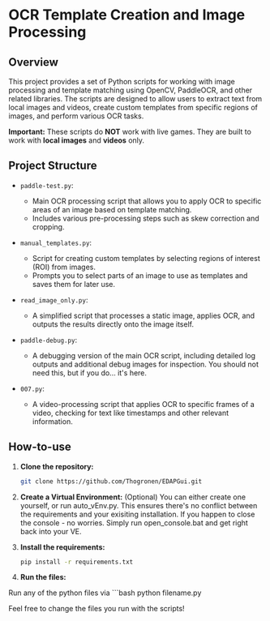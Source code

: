 # OCR Template Creation and Image Processing

## Overview
This project provides a set of Python scripts for working with image processing and template matching using OpenCV, PaddleOCR, and other related libraries. The scripts are designed to allow users to extract text from local images and videos, create custom templates from specific regions of images, and perform various OCR tasks.

**Important:** These scripts do **NOT** work with live games. They are built to work with **local images** and **videos** only.

## Project Structure

- `paddle-test.py`: 
  - Main OCR processing script that allows you to apply OCR to specific areas of an image based on template matching.
  - Includes various pre-processing steps such as skew correction and cropping.
  
- `manual_templates.py`: 
  - Script for creating custom templates by selecting regions of interest (ROI) from images.
  - Prompts you to select parts of an image to use as templates and saves them for later use.

- `read_image_only.py`: 
  - A simplified script that processes a static image, applies OCR, and outputs the results directly onto the image itself.
  
- `paddle-debug.py`: 
  - A debugging version of the main OCR script, including detailed log outputs and additional debug images for inspection. You should not need this, but if you do... it's here.
  
- `007.py`: 
  - A video-processing script that applies OCR to specific frames of a video, checking for text like timestamps and other relevant information.

## How-to-use

1. **Clone the repository:**

   ```bash
   git clone https://github.com/Thogronen/EDAPGui.git
   
2. **Create a Virtual Environment:**  (Optional)
    You can either create one yourself, or run auto_vEnv.py. This ensures there's no conflict between the requirements and your exisiting installation. If you happen to close the console - no worries. Simply run open_console.bat and get right back into your VE.

3. **Install the requirements:** 
    ```bash 
    pip install -r requirements.txt

4. **Run the files:** 
  
  Run any of the python files via
    ```bash 
    python filename.py

  Feel free to change the files you run with the scripts!